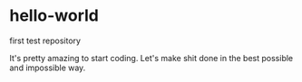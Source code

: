 # hello-world
first test repository

It's pretty amazing to start coding.
Let's make shit done in the best possible and impossible way.
